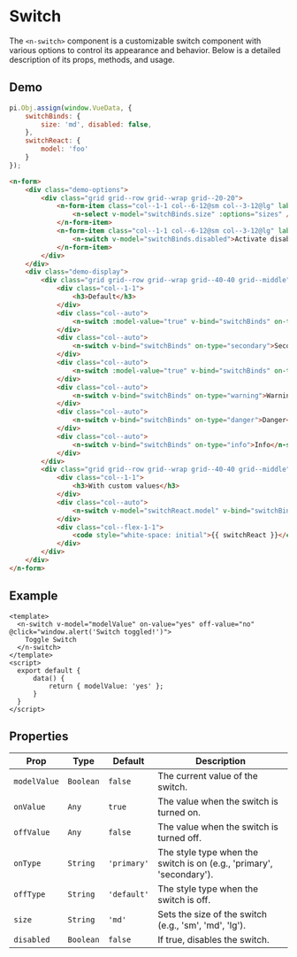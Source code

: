 # Switch

The `<n-switch>` component is a customizable switch component with various options to control its appearance and behavior. Below is a detailed description of its props, methods, and usage.


## Demo

```js [demo]
pi.Obj.assign(window.VueData, {
    switchBinds: {
        size: 'md', disabled: false,
    },
    switchReact: {
        model: 'foo'
    }
});
```

```html [demo]
<n-form>
    <div class="demo-options">
        <div class="grid grid--row grid--wrap grid--20-20">
            <n-form-item class="col--1-1 col--6-12@sm col--3-12@lg" label="Size">
                <n-select v-model="switchBinds.size" :options="sizes" />
            </n-form-item>
            <n-form-item class="col--1-1 col--6-12@sm col--3-12@lg" label="Disabled">
                <n-switch v-model="switchBinds.disabled">Activate disable state</n-switch>
            </n-form-item>
        </div>
    </div>
    <div class="demo-display">
        <div class="grid grid--row grid--wrap grid--40-40 grid--middle">
            <div class="col--1-1">
                <h3>Default</h3>
            </div>
            <div class="col--auto">
                <n-switch :model-value="true" v-bind="switchBinds" on-type="primary">Primary</n-switch>
            </div>
            <div class="col--auto">
                <n-switch v-bind="switchBinds" on-type="secondary">Secondary</n-switch>
            </div>
            <div class="col--auto">
                <n-switch :model-value="true" v-bind="switchBinds" on-type="success">Success</n-switch>
            </div>
            <div class="col--auto">
                <n-switch v-bind="switchBinds" on-type="warning">Warning</n-switch>
            </div>
            <div class="col--auto">
                <n-switch v-bind="switchBinds" on-type="danger">Danger</n-switch>
            </div>
            <div class="col--auto">
                <n-switch v-bind="switchBinds" on-type="info">Info</n-switch>
            </div>
        </div>
        <div class="grid grid--row grid--wrap grid--40-40 grid--middle">
            <div class="col--1-1">
                <h3>With custom values</h3>
            </div>
            <div class="col--auto">
                <n-switch v-model="switchReact.model" v-bind="switchBinds" on-value="foo" off-value="bar">Switch between to strings</n-switch>
            </div>
            <div class="col--flex-1-1">
                <code style="white-space: initial">{{ switchReact }}</code>
            </div>
        </div>
    </div>
</n-form>
```

## Example

```vue
<template>
  <n-switch v-model="modelValue" on-value="yes" off-value="no" @click="window.alert('Switch toggled!')">
    Toggle Switch
  </n-switch>
</template>
<script>
  export default {
      data() {
          return { modelValue: 'yes' };
      }
  }
</script>

```

## Properties

| **Prop**     | **Type**            | **Default** | **Description**                                                                                  |
|--------------|---------------------|-------------|--------------------------------------------------------------------------------------------------|
| `modelValue` | `Boolean`           | `false`     | The current value of the switch.                                                                 |
| `onValue`    | `Any`               | `true`      | The value when the switch is turned on.                                                          |
| `offValue`   | `Any`               | `false`     | The value when the switch is turned off.                                                         |
| `onType`     | `String`            | `'primary'` | The style type when the switch is on (e.g., 'primary', 'secondary').                             |
| `offType`    | `String`            | `'default'` | The style type when the switch is off.                                                           |
| `size`       | `String`            | `'md'`      | Sets the size of the switch (e.g., 'sm', 'md', 'lg').                                            |
| `disabled`   | `Boolean`           | `false`     | If true, disables the switch.                                                                    |
